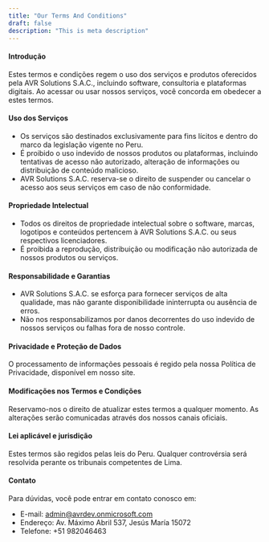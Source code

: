 ```yaml
---
title: "Our Terms And Conditions"
draft: false
description: "This is meta description"
---
```


#### Introdução

Estes termos e condições regem o uso dos serviços e produtos oferecidos pela AVR Solutions S.A.C., incluindo software, consultoria e plataformas digitais. Ao acessar ou usar nossos serviços, você concorda em obedecer a estes termos.

#### Uso dos Serviços

- Os serviços são destinados exclusivamente para fins lícitos e dentro do marco da legislação vigente no Peru.
- É proibido o uso indevido de nossos produtos ou plataformas, incluindo tentativas de acesso não autorizado, alteração de informações ou distribuição de conteúdo malicioso.
- AVR Solutions S.A.C. reserva-se o direito de suspender ou cancelar o acesso aos seus serviços em caso de não conformidade.

#### Propriedade Intelectual

- Todos os direitos de propriedade intelectual sobre o software, marcas, logotipos e conteúdos pertencem à AVR Solutions S.A.C. ou seus respectivos licenciadores.
- É proibida a reprodução, distribuição ou modificação não autorizada de nossos produtos ou serviços.

#### Responsabilidade e Garantias

- AVR Solutions S.A.C. se esforça para fornecer serviços de alta qualidade, mas não garante disponibilidade ininterrupta ou ausência de erros.
- Não nos responsabilizamos por danos decorrentes do uso indevido de nossos serviços ou falhas fora de nosso controle.

#### Privacidade e Proteção de Dados

O processamento de informações pessoais é regido pela nossa Política de Privacidade, disponível em nosso site.

#### Modificações nos Termos e Condições

Reservamo-nos o direito de atualizar estes termos a qualquer momento. As alterações serão comunicadas através dos nossos canais oficiais.

#### Lei aplicável e jurisdição

Estes termos são regidos pelas leis do Peru. Qualquer controvérsia será resolvida perante os tribunais competentes de Lima.

#### Contato
Para dúvidas, você pode entrar em contato conosco em:

- E-mail: admin@avrdev.onmicrosoft.com
- Endereço: Av. Máximo Abril 537, Jesús María 15072
- Telefone: +51 982046463
